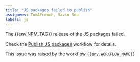 ```yaml
---
title: "JS packages failed to publish"
assignees: TomAFrench, Savio-Sou
labels: js
---
```


The {{env.NPM_TAG}} release of the JS packages failed.

Check the [Publish JS packages]({{env.WORKFLOW_URL}}) workflow for details.

This issue was raised by the workflow `{{env.WORKFLOW_NAME}}`
